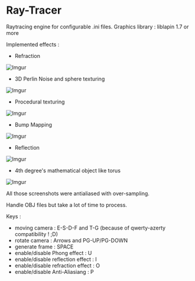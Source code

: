 # Ray-Tracer
Raytracing engine for configurable .ini files.
Graphics library : liblapin 1.7 or more

Implemented effects :

- Refraction

![Imgur](http://i.imgur.com/MzIYA93.png)

- 3D Perlin Noise and sphere texturing

![Imgur](http://i.imgur.com/0lryPkw.png)

- Procedural texturing

![Imgur](http://i.imgur.com/Ko0wFH5.png)

- Bump Mapping

![Imgur](http://i.imgur.com/djmonp3.jpg)

- Reflection

![Imgur](http://i.imgur.com/yLwU5Cu.png)

- 4th degree's mathematical object like torus

![Imgur](http://i.imgur.com/wfYkkEN.png)


All those screenshots were antialiased with over-sampling.

Handle OBJ files but take a lot of time to process.

Keys :

- moving camera : E-S-D-F and T-G (because of qwerty-azerty compatibility ! ;D)
- rotate camera : Arrows and PG-UP/PG-DOWN
- generate frame : SPACE
- enable/disable Phong effect : U
- enable/disable reflection effect : I
- enable/disable refraction effect : O
- enable/disable Anti-Aliasiang : P
